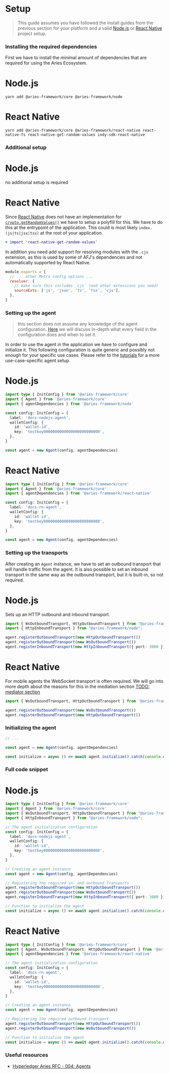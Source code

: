# Setup

> This guide assumes you have followed the install guides from the previous
> section for your platform and a valid [Node.js](https://nodejs.org) or [React
> Native](https://reactnative.dev) project setup.

### Installing the required dependencies

First we have to install the minimal amount of dependencies that are required
for using the Aries Ecosystem.

<!--tabs-->

# Node.js

```console
yarn add @aries-framework/core @aries-framework/node
```

# React Native

```console
yarn add @aries-framework/core @aries-framework/react-native react-native-fs react-native-get-random-values indy-sdk-react-native
```

<!--/tabs-->

### Additional setup

<!--tabs-->

# Node.js

no additional setup is required

# React Native

Since [React Native](https://reactnative.dev) does not have an implementation
for
[`crypto.getRandomValues()`](https://developer.mozilla.org/en-US/docs/Web/API/Crypto/getRandomValues)
we have to setup a polyfill for this. We have to do this at the entrypoint of
the application. This could is most likely `index.(js|ts|jsx|tsx)` at the root
of your application.

```diff title="index.tsx" showLineNumbers
+ import 'react-native-get-random-values'
```

In addition you need add support for resolving modules with the `.cjs` extension, as this is used by some of AFJ's dependencies and not automatically supported by React Native.

```js title="metro.config.js" showLineNumbers
module.exports = {
  // ... other Metro config options ...
  resolver: {
    // make sure this includes `cjs` (and other extensions you need)
    sourceExts: ['js', 'json', 'ts', 'tsx', 'cjs'],
  },
}
```

<!--/tabs-->

### Setting up the agent

> this section does not assume any knowledge of the agent configuration.
> [Here](../../tutorials/agent-config) we will discuss in-depth what every
> field in the configuration does and when to set it.

In order to use the agent in the application we have to configure and
initialize it. This following configuration is quite generic and possibly not
enough for your specific use cases. Please refer to the
[tutorials](../../tutorials/index) for a more use-case-specific agent setup.

<!--tabs-->

# Node.js

```typescript showLineNumbers
import type { InitConfig } from '@aries-framework/core'
import { Agent } from '@aries-framework/core'
import { agentDependencies } from '@aries-framework/node'

const config: InitConfig = {
  label: 'docs-nodejs-agent',
  walletConfig: {
    id: 'wallet-id',
    key: 'testkey0000000000000000000000000',
  },
}

const agent = new Agent(config, agentDependencies)
```

# React Native

```typescript showLineNumbers
import type { InitConfig } from '@aries-framework/core'
import { Agent } from '@aries-framework/core'
import { agentDependencies } from '@aries-framework/react-native'

const config: InitConfig = {
  label: 'docs-rn-agent',
  walletConfig: {
    id: 'wallet-id',
    key: 'testkey0000000000000000000000000',
  },
}

const agent = new Agent(config, agentDependencies)
```

<!--/tabs-->

### Setting up the transports

After creating an `Agent` instance, we have to set an outbound transport that
will handle traffic from the agent. It is also possible to set an inbound
transport in the same way as the outbound transport, but it is built-in, so not
required.

<!--tabs-->

# Node.js

Sets up an HTTP outbound and inbound transport.

```typescript showLineNumbers
import { WsOutboundTransport, HttpOutboundTransport } from "@aries-framework/core";
import { HttpInboundTransport } from "@aries-framework/node";

agent.registerOutboundTransport(new HttpOutboundTransport())
agent.registerOutboundTransport(new WsOutboundTransport())
agent.registerInboundTransport(new HttpInboundTransport({ port: 3000 }))
```

# React Native

For mobile agents the WebSocket transport is often required. We will go into
more depth about the reasons for this in the mediation section [TODO: mediator
section](https://example.org)

```typescript showLineNumbers
import { WsOutboundTransport, HttpOutboundTransport } from '@aries-framework/core'

agent.registerOutboundTransport(new WsOutboundTransport())
agent.registerOutboundTransport(new HttpOutboundTransport())
```

<!--/tabs-->

### Initializing the agent

```typescript showLineNumbers
// ...

const agent = new Agent(config, agentDependencies)

const initialize = async () => await agent.initialize().catch(console.error)
```

### Full code snippet

<!--tabs-->

# Node.js

```typescript showLineNumbers
import type { InitConfig } from '@aries-framework/core'
import { Agent } from '@aries-framework/core'
import { WsOutboundTransport, HttpOutboundTransport } from "@aries-framework/core";
import { HttpInboundTransport } from "@aries-framework/node";

// The agent initialization configuration
const config: InitConfig = {
  label: 'docs-nodejs-agent',
  walletConfig: {
    id: 'wallet-id',
    key: 'testkey0000000000000000000000000',
  },
}

// Creating an agent instance
const agent = new Agent(config, agentDependencies)

// Registering the required in- and outbound transports
agent.registerOutboundTransport(new HttpOutboundTransport())
agent.registerOutboundTransport(new WsOutboundTransport())
agent.registerInboundTransport(new HttpInboundTransport({ port: 3000 }))

// Function to initialize the agent
const initialize = async () => await agent.initialize().catch(console.error)
```

# React Native

```typescript showLineNumbers
import type { InitConfig } from '@aries-framework/core'
import { Agent, WsOutboundTransport, HttpOutboundTransport } from '@aries-framework/core'
import { agentDependencies } from '@aries-framework/react-native'

// The agent initialization configuration
const config: InitConfig = {
  label: 'docs-rn-agent',
  walletConfig: {
    id: 'wallet-id',
    key: 'testkey0000000000000000000000000',
  },
}

// Creating an agent instance
const agent = new Agent(config, agentDependencies)

// Registering the required outbound transport
agent.registerOutboundTransport(new HttpOutboundTransport())
agent.registerOutboundTransport(new WsOutboundTransport())

// Function to initialize the agent
const initialize = async () => await agent.initialize().catch(console.error)
```

<!--/tabs-->

### Useful resources

- [Hyperledger Aries RFC - 004:
  Agents](https://github.com/hyperledger/aries-rfcs/blob/main/concepts/0004-agents/README.md)
